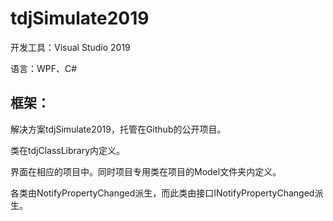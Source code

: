 # tdjSimulate2019

开发工具：Visual Studio 2019

语言：WPF、C#

## 框架：
解决方案tdjSimulate2019，托管在Github的公开项目。

类在tdjClassLibrary内定义。

界面在相应的项目中。同时项目专用类在项目的Model文件夹内定义。

各类由NotifyPropertyChanged派生，而此类由接口INotifyPropertyChanged派生。
